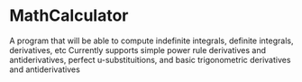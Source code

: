 # MathCalculator
A program that will be able to compute indefinite integrals, definite integrals, derivatives, etc
Currently supports simple power rule derivatives and antiderivatives, perfect u-substituitions, and basic trigonometric derivatives and antiderivatives
